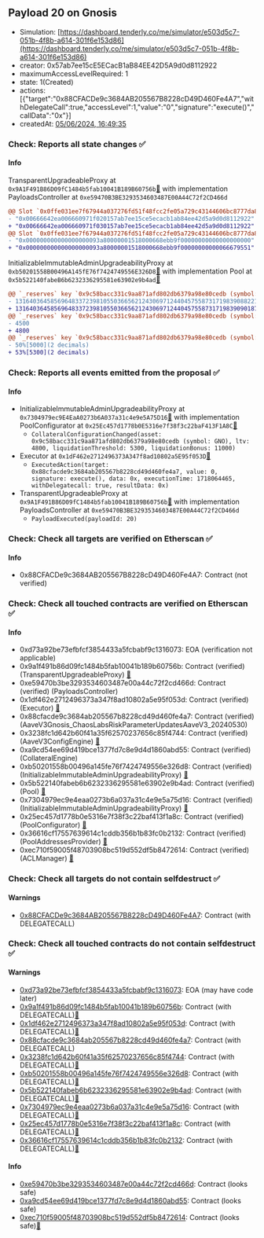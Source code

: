 ## Payload 20 on Gnosis

- Simulation: [https://dashboard.tenderly.co/me/simulator/e503d5c7-051b-4f8b-a614-301f6e153d86](https://dashboard.tenderly.co/me/simulator/e503d5c7-051b-4f8b-a614-301f6e153d86)
- creator: 0x57ab7ee15cE5ECacB1aB84EE42D5A9d0d8112922
- maximumAccessLevelRequired: 1
- state: 1(Created)
- actions: [{"target":"0x88CFACDe9c3684AB205567B8228cD49D460Fe4A7","withDelegateCall":true,"accessLevel":1,"value":"0","signature":"execute()","callData":"0x"}]
- createdAt: [05/06/2024, 16:49:35](https://gnosisscan.io/tx/0x8d64c795757eb7c29223a0882e062820e56dace12676c8fd3d4c7ab533a338f7)

### Check: Reports all state changes :white_check_mark:

#### Info


TransparentUpgradeableProxy at `0x9A1F491B86D09fC1484b5fab10041B189B60756b`[:ghost:](https://github.com/bgd-labs/aave-address-book "GovernanceV3Gnosis.PAYLOADS_CONTROLLER") with implementation PayloadsController at `0xe59470B3BE3293534603487E00A44C72f2CD466d`
```diff
@@ Slot `0x0ffe031ee7f67944a037276fd51f48fcc2fe05a729c43144606bc8777da8014f` @@
- "0x00666642ea006660971f020157ab7ee15ce5ecacb1ab84ee42d5a9d0d8112922"
+ "0x00666642ea006660971f030157ab7ee15ce5ecacb1ab84ee42d5a9d0d8112922"
@@ Slot `0x0ffe031ee7f67944a037276fd51f48fcc2fe05a729c43144606bc8777da80150` @@
- "0x000000000000000000093a80000001518000668ebb9f00000000000000000000"
+ "0x000000000000000000093a80000001518000668ebb9f00000000000066679551"
```

InitializableImmutableAdminUpgradeabilityProxy at `0xb50201558B00496A145fE76f7424749556E326D8`[:ghost:](https://github.com/bgd-labs/aave-address-book "AaveV3Gnosis.POOL") with implementation Pool at `0x5b522140fabeB6b6232336295581e63902e9b4ad`[:ghost:](https://github.com/bgd-labs/aave-address-book "AaveV3Gnosis.POOL_IMPL")
```diff
@@ `_reserves` key `0x9c58bacc331c9aa871afd802db6379a98e80cedb (symbol: GNO).configuration.data` @@
- 1316403645856964833723981055036656212430697124404575587317198390882210196
+ 1316403645856964833723981055036656212430697124404575587317198390901871296
@@ `_reserves` key `0x9c58bacc331c9aa871afd802db6379a98e80cedb (symbol: GNO).configuration.data_decoded.ltv` @@
- 4500
+ 4800
@@ `_reserves` key `0x9c58bacc331c9aa871afd802db6379a98e80cedb (symbol: GNO).configuration.data_decoded.liquidationThreshold` @@
- 50%[5000](2 decimals)
+ 53%[5300](2 decimals)
```


### Check: Reports all events emitted from the proposal :white_check_mark:

#### Info

- InitializableImmutableAdminUpgradeabilityProxy at `0x7304979ec9E4EaA0273b6A037a31c4e9e5A75D16`[:ghost:](https://github.com/bgd-labs/aave-address-book "AaveV3Gnosis.POOL_CONFIGURATOR") with implementation PoolConfigurator at `0x25Ec457d1778b0E5316e7f38f3c22baF413F1A8C`[:ghost:](https://github.com/bgd-labs/aave-address-book "AaveV3Gnosis.POOL_CONFIGURATOR_IMPL")
  - `CollateralConfigurationChanged(asset: 0x9c58bacc331c9aa871afd802db6379a98e80cedb (symbol: GNO), ltv: 4800, liquidationThreshold: 5300, liquidationBonus: 11000)`
- Executor at `0x1dF462e2712496373A347f8ad10802a5E95f053D`[:ghost:](https://github.com/bgd-labs/aave-address-book "AaveV3Gnosis.ACL_ADMIN, GovernanceV3Gnosis.EXECUTOR_LVL_1")
  - `ExecutedAction(target: 0x88cfacde9c3684ab205567b8228cd49d460fe4a7, value: 0, signature: execute(), data: 0x, executionTime: 1718064465, withDelegatecall: true, resultData: 0x)`
- TransparentUpgradeableProxy at `0x9A1F491B86D09fC1484b5fab10041B189B60756b`[:ghost:](https://github.com/bgd-labs/aave-address-book "GovernanceV3Gnosis.PAYLOADS_CONTROLLER") with implementation PayloadsController at `0xe59470B3BE3293534603487E00A44C72f2CD466d`
  - `PayloadExecuted(payloadId: 20)`

### Check: Check all targets are verified on Etherscan :white_check_mark:

#### Info

- 0x88CFACDe9c3684AB205567B8228cD49D460Fe4A7: Contract (not verified) 

### Check: Check all touched contracts are verified on Etherscan :white_check_mark:

#### Info

- 0xd73a92be73efbfcf3854433a5fcbabf9c1316073: EOA (verification not applicable)
- 0x9a1f491b86d09fc1484b5fab10041b189b60756b: Contract (verified) (TransparentUpgradeableProxy) [:ghost:](https://github.com/bgd-labs/aave-address-book "GovernanceV3Gnosis.PAYLOADS_CONTROLLER")
- 0xe59470b3be3293534603487e00a44c72f2cd466d: Contract (verified) (PayloadsController) 
- 0x1df462e2712496373a347f8ad10802a5e95f053d: Contract (verified) (Executor) [:ghost:](https://github.com/bgd-labs/aave-address-book "AaveV3Gnosis.ACL_ADMIN, GovernanceV3Gnosis.EXECUTOR_LVL_1")
- 0x88cfacde9c3684ab205567b8228cd49d460fe4a7: Contract (verified) (AaveV3Gnosis_ChaosLabsRiskParameterUpdatesAaveV3_20240530) 
- 0x3238fc1d642b60f41a35f62570237656c85f4744: Contract (verified) (AaveV3ConfigEngine) [:ghost:](https://github.com/bgd-labs/aave-address-book "AaveV3Gnosis.CONFIG_ENGINE")
- 0xa9cd54ee69d419bce1377fd7c8e9d4d1860abd55: Contract (verified) (CollateralEngine) 
- 0xb50201558b00496a145fe76f7424749556e326d8: Contract (verified) (InitializableImmutableAdminUpgradeabilityProxy) [:ghost:](https://github.com/bgd-labs/aave-address-book "AaveV3Gnosis.POOL")
- 0x5b522140fabeb6b6232336295581e63902e9b4ad: Contract (verified) (Pool) [:ghost:](https://github.com/bgd-labs/aave-address-book "AaveV3Gnosis.POOL_IMPL")
- 0x7304979ec9e4eaa0273b6a037a31c4e9e5a75d16: Contract (verified) (InitializableImmutableAdminUpgradeabilityProxy) [:ghost:](https://github.com/bgd-labs/aave-address-book "AaveV3Gnosis.POOL_CONFIGURATOR")
- 0x25ec457d1778b0e5316e7f38f3c22baf413f1a8c: Contract (verified) (PoolConfigurator) [:ghost:](https://github.com/bgd-labs/aave-address-book "AaveV3Gnosis.POOL_CONFIGURATOR_IMPL")
- 0x36616cf17557639614c1cddb356b1b83fc0b2132: Contract (verified) (PoolAddressesProvider) [:ghost:](https://github.com/bgd-labs/aave-address-book "AaveV3Gnosis.POOL_ADDRESSES_PROVIDER")
- 0xec710f59005f48703908bc519d552df5b8472614: Contract (verified) (ACLManager) [:ghost:](https://github.com/bgd-labs/aave-address-book "AaveV3Gnosis.ACL_MANAGER")

### Check: Check all targets do not contain selfdestruct :white_check_mark:

#### Warnings

- [0x88CFACDe9c3684AB205567B8228cD49D460Fe4A7](https://gnosisscan.io/address/0x88CFACDe9c3684AB205567B8228cD49D460Fe4A7): Contract (with DELEGATECALL)

### Check: Check all touched contracts do not contain selfdestruct :white_check_mark:

#### Warnings

- [0xd73a92be73efbfcf3854433a5fcbabf9c1316073](https://gnosisscan.io/address/0xd73a92be73efbfcf3854433a5fcbabf9c1316073): EOA (may have code later)
- [0x9a1f491b86d09fc1484b5fab10041b189b60756b](https://gnosisscan.io/address/0x9a1f491b86d09fc1484b5fab10041b189b60756b): Contract (with DELEGATECALL)[:ghost:](https://github.com/bgd-labs/aave-address-book "GovernanceV3Gnosis.PAYLOADS_CONTROLLER")
- [0x1df462e2712496373a347f8ad10802a5e95f053d](https://gnosisscan.io/address/0x1df462e2712496373a347f8ad10802a5e95f053d): Contract (with DELEGATECALL)[:ghost:](https://github.com/bgd-labs/aave-address-book "AaveV3Gnosis.ACL_ADMIN, GovernanceV3Gnosis.EXECUTOR_LVL_1")
- [0x88cfacde9c3684ab205567b8228cd49d460fe4a7](https://gnosisscan.io/address/0x88cfacde9c3684ab205567b8228cd49d460fe4a7): Contract (with DELEGATECALL)
- [0x3238fc1d642b60f41a35f62570237656c85f4744](https://gnosisscan.io/address/0x3238fc1d642b60f41a35f62570237656c85f4744): Contract (with DELEGATECALL)[:ghost:](https://github.com/bgd-labs/aave-address-book "AaveV3Gnosis.CONFIG_ENGINE")
- [0xb50201558b00496a145fe76f7424749556e326d8](https://gnosisscan.io/address/0xb50201558b00496a145fe76f7424749556e326d8): Contract (with DELEGATECALL)[:ghost:](https://github.com/bgd-labs/aave-address-book "AaveV3Gnosis.POOL")
- [0x5b522140fabeb6b6232336295581e63902e9b4ad](https://gnosisscan.io/address/0x5b522140fabeb6b6232336295581e63902e9b4ad): Contract (with DELEGATECALL)[:ghost:](https://github.com/bgd-labs/aave-address-book "AaveV3Gnosis.POOL_IMPL")
- [0x7304979ec9e4eaa0273b6a037a31c4e9e5a75d16](https://gnosisscan.io/address/0x7304979ec9e4eaa0273b6a037a31c4e9e5a75d16): Contract (with DELEGATECALL)[:ghost:](https://github.com/bgd-labs/aave-address-book "AaveV3Gnosis.POOL_CONFIGURATOR")
- [0x25ec457d1778b0e5316e7f38f3c22baf413f1a8c](https://gnosisscan.io/address/0x25ec457d1778b0e5316e7f38f3c22baf413f1a8c): Contract (with DELEGATECALL)[:ghost:](https://github.com/bgd-labs/aave-address-book "AaveV3Gnosis.POOL_CONFIGURATOR_IMPL")
- [0x36616cf17557639614c1cddb356b1b83fc0b2132](https://gnosisscan.io/address/0x36616cf17557639614c1cddb356b1b83fc0b2132): Contract (with DELEGATECALL)[:ghost:](https://github.com/bgd-labs/aave-address-book "AaveV3Gnosis.POOL_ADDRESSES_PROVIDER")

#### Info

- [0xe59470b3be3293534603487e00a44c72f2cd466d](https://gnosisscan.io/address/0xe59470b3be3293534603487e00a44c72f2cd466d): Contract (looks safe)
- [0xa9cd54ee69d419bce1377fd7c8e9d4d1860abd55](https://gnosisscan.io/address/0xa9cd54ee69d419bce1377fd7c8e9d4d1860abd55): Contract (looks safe)
- [0xec710f59005f48703908bc519d552df5b8472614](https://gnosisscan.io/address/0xec710f59005f48703908bc519d552df5b8472614): Contract (looks safe)[:ghost:](https://github.com/bgd-labs/aave-address-book "AaveV3Gnosis.ACL_MANAGER")


